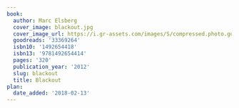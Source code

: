```yaml
---
book:
  author: Marc Elsberg
  cover_image: blackout.jpg
  cover_image_url: https://i.gr-assets.com/images/S/compressed.photo.goodreads.com/books/1482181567l/33369264._SX98_.jpg
  goodreads: '33369264'
  isbn10: '1492654418'
  isbn13: '9781492654414'
  pages: '320'
  publication_year: '2012'
  slug: blackout
  title: Blackout
plan:
  date_added: '2018-02-13'
---
```

